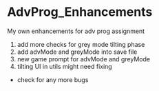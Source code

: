 # AdvProg_Enhancements
My own enhancements for adv prog assignment

1. add more checks for grey mode tilting phase
2. add advMode and greyMode into save file
3. new game prompt for advMode and greyMode
4. tilting UI in utils might need fixing
- check for any more bugs

